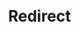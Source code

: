 ﻿---
layout: src/layouts/Redirect.astro
title: Redirect
redirect: https://yamldoc.liuyan.wang/docs/projects/variables/variable-filters
pubDate:  2023-01-01
navSearch: false
navSitemap: false
navMenu: false
---
